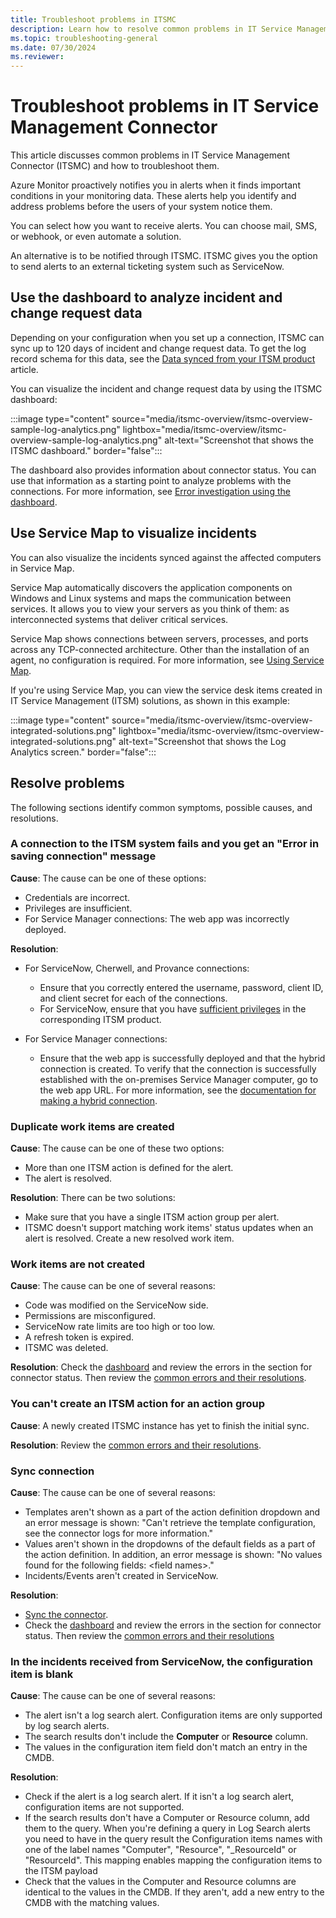 ```yaml
---
title: Troubleshoot problems in ITSMC 
description: Learn how to resolve common problems in IT Service Management Connector.  
ms.topic: troubleshooting-general
ms.date: 07/30/2024
ms.reviewer: 
---
```


# Troubleshoot problems in IT Service Management Connector

This article discusses common problems in IT Service Management Connector (ITSMC) and how to troubleshoot them.

Azure Monitor proactively notifies you in alerts when it finds important conditions in your monitoring data. These alerts help you identify and address problems before the users of your system notice them.

You can select how you want to receive alerts. You can choose mail, SMS, or webhook, or even automate a solution. 

An alternative is to be notified through ITSMC. ITSMC gives you the option to send alerts to an external ticketing system such as ServiceNow.

## Use the dashboard to analyze incident and change request data

Depending on your configuration when you set up a connection, ITSMC can sync up to 120 days of incident and change request data. To get the log record schema for this data, see the [Data synced from your ITSM product](./itsmc-synced-data.md) article.

You can visualize the incident and change request data by using the ITSMC dashboard:
<!-- convertborder later -->
:::image type="content" source="media/itsmc-overview/itsmc-overview-sample-log-analytics.png" lightbox="media/itsmc-overview/itsmc-overview-sample-log-analytics.png" alt-text="Screenshot that shows the ITSMC dashboard." border="false":::

The dashboard also provides information about connector status. You can use that information as a starting point to analyze problems with the connections. For more information, see [Error investigation using the dashboard](./itsmc-dashboard.md).

## Use Service Map to visualize incidents

You can also visualize the incidents synced against the affected computers in Service Map.

Service Map automatically discovers the application components on Windows and Linux systems and maps the communication between services. It allows you to view your servers as you think of them: as interconnected systems that deliver critical services. 

Service Map shows connections between servers, processes, and ports across any TCP-connected architecture. Other than the installation of an agent, no configuration is required. For more information, see [Using Service Map](../vm/service-map.md).

If you're using Service Map, you can view the service desk items created in IT Service Management (ITSM) solutions, as shown in this example:
<!-- convertborder later -->
:::image type="content" source="media/itsmc-overview/itsmc-overview-integrated-solutions.png" lightbox="media/itsmc-overview/itsmc-overview-integrated-solutions.png" alt-text="Screenshot that shows the Log Analytics screen." border="false":::

## Resolve problems

The following sections identify common symptoms, possible causes, and resolutions. 

### A connection to the ITSM system fails and you get an "Error in saving connection" message

**Cause**: The cause can be one of these options:

* Credentials are incorrect.
* Privileges are insufficient.
* For Service Manager connections: The web app was incorrectly deployed.

**Resolution**:

* For ServiceNow, Cherwell, and Provance connections:
  * Ensure that you correctly entered the username, password, client ID, and client secret for each of the connections.  
  * For ServiceNow, ensure that you have [sufficient privileges](itsmc-connections-servicenow.md#install-the-user-app-and-create-the-user-role) in the corresponding ITSM product.

* For Service Manager connections:  
  * Ensure that the web app is successfully deployed and that the hybrid connection is created. To verify that the connection is successfully established with the on-premises Service Manager computer, go to the web app URL. For more information, see the [documentation for making a hybrid connection](./itsmc-connections-scsm.md#configure-the-hybrid-connection).  

### Duplicate work items are created

**Cause**: The cause can be one of these two options:

* More than one ITSM action is defined for the alert.
* The alert is resolved.

**Resolution**: There can be two solutions:

* Make sure that you have a single ITSM action group per alert.
* ITSMC doesn't support matching work items' status updates when an alert is resolved. Create a new resolved work item.

### Work items are not created

**Cause**: The cause can be one of several reasons:

* Code was modified on the ServiceNow side.
* Permissions are misconfigured.
* ServiceNow rate limits are too high or too low.
* A refresh token is expired.
* ITSMC was deleted.

**Resolution**: Check the [dashboard](itsmc-dashboard.md) and review the errors in the section for connector status. Then review the [common errors and their resolutions](itsmc-dashboard-errors.md).

### You can't create an ITSM action for an action group

**Cause**: A newly created ITSMC instance has yet to finish the initial sync.

**Resolution**: Review the [common errors and their resolutions](itsmc-dashboard-errors.md).

### Sync connection 

**Cause**: The cause can be one of several reasons:

* Templates aren't shown as a part of the action definition dropdown and an error message is shown: "Can't retrieve the template configuration, see the connector logs for more information."
* Values aren't shown in the dropdowns of the default fields as a part of the action definition. In addition, an error message is shown: "No values found for the following fields: \<field names\>."
* Incidents/Events aren't created in ServiceNow.

**Resolution**: 
* [Sync the connector](itsmc-resync-servicenow.md).
* Check the [dashboard](itsmc-dashboard.md) and review the errors in the section for connector status. Then review the [common errors and their resolutions](itsmc-dashboard-errors.md)

### In the incidents received from ServiceNow, the configuration item is blank 
**Cause**: The cause can be one of several reasons:
* The alert isn't a log search alert. Configuration items are only supported by log search alerts.
* The search results don't include the **Computer** or **Resource** column.
* The values in the configuration item field don't match an entry in the CMDB.

**Resolution**: 
* Check if the alert is a log search alert. If it isn't a log search alert, configuration items are not supported.
* If the search results don't have  a Computer or Resource column, add them to the query. When you're defining a query in Log Search alerts you need to have in the query result the Configuration items names with one of the label names "Computer",  "Resource", "_ResourceId" or "ResourceId". This mapping enables mapping the configuration items to the ITSM payload
* Check that the values in the Computer and Resource columns are identical to the values in the CMDB. If they aren't, add a new entry to the CMDB with the matching values.
